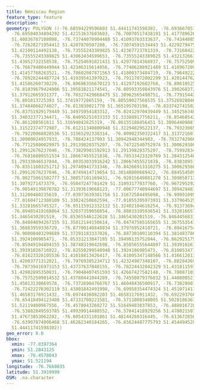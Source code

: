 ```yaml
---
title: Némiscau Region
feature_type: feature
description: ''
geometry: POLYGON ((-76.68594229596603 51.44411741598302, -76.69366705792793 51.43523615850716,
  -76.69504034894292 51.42153637603603, -76.70070517438191 51.41778962660605, -76.7199312485981
  51.40836787108008, -76.73744070904488 51.41093763333637, -76.74344885723738 51.41511318896803,
  -76.72628271954412 51.4207870507208, -76.73074591534443 51.42292794759917, -76.73761237042118
  51.42100114492138, -76.73555243389825 51.42367723781319, -76.73160422222868 51.42870786824164,
  -76.73555243389825 51.43063434599653, -76.73555243389825 51.43213266142669, -76.74791205303677
  51.43052732158538, -76.75254691021431 51.42977814368937, -76.75752509014532 51.43020624684829,
  -76.76679480449944 51.42346315614856, -76.77486288921489 51.41896720952223, -76.78293097393033
  51.41457788263521, -76.78602087871563 51.41800373484719, -76.79649222270844 51.41479200592021,
  -76.78928244487724 51.41939541397023, -76.79117072002299 51.42014476210119, -76.79958212749284
  51.41586260730229, -76.80696356670123 51.41297192602768, -76.80610525981608 51.40644045460627,
  -76.81039679424006 51.39583821174541, -76.80593359843976 51.39026837239435, -76.79460394756272
  51.37912665931377, -76.78327429668475 51.38962565498751, -76.77915442363887 51.38169806463474,
  -76.801813725393 51.37419772865159, -76.80559027568535 51.3752692804633, -76.813830021778
  51.37484066274827, -76.813830021778 51.365195703198, -76.83374274150214 51.35790705296457,
  -76.83751929179449 51.34975954183312, -76.82412970439449 51.34525634826017, -76.825846318163
  51.34032377134471, -76.84095251933333 51.33388917756211, -76.85468542948774 51.32659554604865,
  -76.861208561811 51.31694042625319, -76.86155188456451 51.3096440988797, -76.8272196091789
  51.31522374772987, -76.81211340800948 51.32294829522137, -76.79323065654683 51.31951532359363,
  -76.79220068828536 51.31565292338314, -76.80902350322417 51.31372160132693, -76.79838049785506
  51.30900024957933, -76.788424137993 51.30942948344983, -76.78327429668475 51.29719474468668,
  -76.77125800029975 51.29139820375207, -76.74722540752974 51.30062938657594, -76.73829901592913
  51.29912676237046, -76.73829901592913 51.29139820375207, -76.75992834942268 51.28581565782545,
  -76.76816809551534 51.28667455521838, -76.78533423320769 51.28431254873642, -76.78636420147006
  51.29333046537844, -76.80353033916242 51.28667455521838, -76.83030951396331 51.28517147423954,
  -76.83511603251712 51.29740941733346, -76.84266913310275 51.30062938657594, -76.85743201151863
  51.29912676237046, -76.8749414719654 51.30148800689422, -76.88455450907304 51.30513696406609,
  -76.90275061502777 51.30857101169431, -76.92815649881278 51.30985871330525, -76.93982947244426
  51.3079271473379, -76.95047247781429 51.31093177037768, -76.96729529275311 51.31071716097036,
  -76.98549139870782 51.31393619668123, -77.00677740944697 51.30942948344983, -77.03218329323195
  51.31200480235619, -77.03973639381756 51.31672584495098, -76.9999109543693 51.32015902534548,
  -77.01604712380109 51.33024250682594, -77.01055395973931 51.33796452516189, -76.98274481667694
  51.33281665745327, -76.95115912332132 51.32402104616254, -76.91373694315131 51.3212318415251,
  -76.89485419168864 51.32037359058854, -76.88833105936541 51.33281665745327, -76.88936102762688
  51.3465430201519, -76.85365546122628 51.3465430201519, -76.84644568339509 51.35040281907602,
  -76.84884894267155 51.35812144158614, -76.84747565165655 51.3675535475934, -76.8598352707951
  51.36883959336729, -76.87700140848834 51.37976952418721, -76.89416754618161 51.36733920311971,
  -76.90000403299689 51.37291183337026, -76.88730109110394 51.3814837863753, -76.86979163065718
  51.3924106985471, -76.85331213847185 51.39498135752044, -76.8629251755804 51.38791169776437,
  -76.85949194804155 51.38748319842698, -76.85056555644097 51.39391026716922, -76.83992255107184
  51.39391026716922, -76.82550299540948 51.3924106985471, -76.81005347148566 51.40804664064351,
  -76.81623328105536 51.41018813426417, -76.81005347148566 51.41661201335182, -76.80902350322417
  51.42003771312021, -76.79769385234712 51.42324907348107, -76.80284369365447 51.43245372262595,
  -76.78739416973153 51.43737637848155, -76.78224432842329 51.43181159797115, -76.79185736553181
  51.42902895350831, -76.79048407451593 51.42667427582148, -76.78087103740829 51.42817272111661,
  -76.75752509014532 51.43780441044289, -76.74550879376032 51.44080052186819, -76.7513452805765
  51.45813130869578, -76.73726904766767 51.46048436500917, -76.73829901592913 51.44251249729927,
  -76.72422278302119 51.43801842491998, -76.69950354474324 51.45107141186754, -76.70465338605149
  51.46583176911432, -76.6974436082203 51.46583176911432, -76.69229376691204 51.45321088984372,
  -76.65418494123408 51.47331708221581, -76.5711008348005 51.5028186367108, -76.53745520492285
  51.52119400967556, -76.4578043260272 51.51649403837853, -76.48801672836693 51.49726183220177,
  -76.53882849593785 51.49939914488552, -76.57041418929256 51.47802150761399, -76.59307349104758
  51.47673853062282, -76.6054331101861 51.48144260316445, -76.61367285627875 51.47117854664115,
  -76.63907874006468 51.46262340184265, -76.65624487775793 51.45449452850387, -76.68594229596603
  51.44411741598302))
geo_error: 0.0
bbox:
  xmin: -77.0397364
  ymin: 51.2843125
  xmax: -76.4578043
  ymax: 51.521194
longitude: -76.7668835
latitude: 51.3919999
OSM: .na.character
---
```

